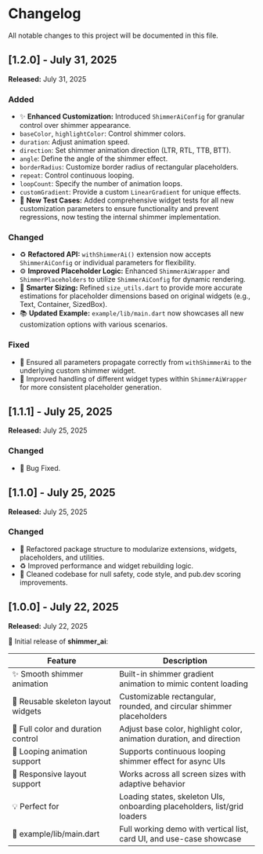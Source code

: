# Changelog

All notable changes to this project will be documented in this file.

## [1.2.0] - July 31, 2025
**Released:** July 31, 2025

### Added
- ✨ **Enhanced Customization:** Introduced `ShimmerAiConfig` for granular control over shimmer appearance.
- `baseColor`, `highlightColor`: Control shimmer colors.
- `duration`: Adjust animation speed.
- `direction`: Set shimmer animation direction (LTR, RTL, TTB, BTT).
- `angle`: Define the angle of the shimmer effect.
- `borderRadius`: Customize border radius of rectangular placeholders.
- `repeat`: Control continuous looping.
- `loopCount`: Specify the number of animation loops.
- `customGradient`: Provide a custom `LinearGradient` for unique effects.
- 🧪 **New Test Cases:** Added comprehensive widget tests for all new customization parameters to ensure functionality and prevent regressions, now testing the internal shimmer implementation.

### Changed
- ♻️ **Refactored API:** `withShimmerAi()` extension now accepts `ShimmerAiConfig` or individual parameters for flexibility.
- ⚙️ **Improved Placeholder Logic:** Enhanced `ShimmerAiWrapper` and `ShimmerPlaceholders` to utilize `ShimmerAiConfig` for dynamic rendering.
- 📏 **Smarter Sizing:** Refined `size_utils.dart` to provide more accurate estimations for placeholder dimensions based on original widgets (e.g., Text, Container, SizedBox).
- 📚 **Updated Example:** `example/lib/main.dart` now showcases all new customization options with various scenarios.

### Fixed
- 🐛 Ensured all parameters propagate correctly from `withShimmerAi` to the underlying custom shimmer widget.
- 🐛 Improved handling of different widget types within `ShimmerAiWrapper` for more consistent placeholder generation.

## [1.1.1] - July 25, 2025
**Released:** July 25, 2025

### Changed
- 🔧 Bug Fixed.

## [1.1.0] - July 25, 2025
**Released:** July 25, 2025

### Changed
- 🔧 Refactored package structure to modularize extensions, widgets, placeholders, and utilities.
- ♻️ Improved performance and widget rebuilding logic.
- 🧹 Cleaned codebase for null safety, code style, and pub.dev scoring improvements.

## [1.0.0] - July 22, 2025
**Released:** July 22, 2025

🎉 Initial release of **shimmer_ai**:

| Feature                              | Description                                                                 |
|------------------------------------|-----------------------------------------------------------------------------|
| ✨ Smooth shimmer animation         | Built-in shimmer gradient animation to mimic content loading                |
| 🧱 Reusable skeleton layout widgets| Customizable rectangular, rounded, and circular shimmer placeholders        |
| 🎨 Full color and duration control | Adjust base color, highlight color, animation duration, and direction       |
| 🔁 Looping animation support       | Supports continuous looping shimmer effect for async UIs                    |
| 📱 Responsive layout support       | Works across all screen sizes with adaptive behavior                        |
| 💡 Perfect for                    | Loading states, skeleton UIs, onboarding placeholders, list/grid loaders    |
| 🧪 example/lib/main.dart           | Full working demo with vertical list, card UI, and use-case showcase        |
